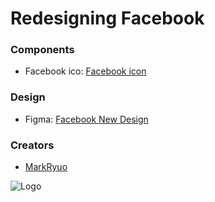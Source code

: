 # Redesigning Facebook 


### Components 
- Facebook ico: [Facebook icon](https://icon-icons.com/icon/facebook-circle/84463)


### Design 
- Figma: [Facebook New Design](https://www.figma.com/design/9WuqcTRuAwcqpO3AxNS5iX/moda's-work?node-id=95-18&node-type=section&t=fOuKe0oO0ZExN49H-0)

### Creators 
- [MarkRyuo](https://github.com/MarkRyuo) 


![Logo](https://i.pinimg.com/736x/56/8d/0f/568d0f166a13d3144a57e3195ac87e55.jpg)

